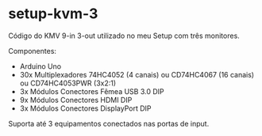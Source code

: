 # setup-kvm-3
Código do KMV 9-in 3-out utilizado no meu Setup com três monitores.

Componentes:

* Arduino Uno
* 30x Multiplexadores 74HC4052 (4 canais) ou CD74HC4067 (16 canais) ou CD74HC4053PWR (3x2:1)
* 3x Módulos Conectores Fêmea USB 3.0 DIP
* 9x Módulos Conectores HDMI DIP
* 3x Módulos Conectores DisplayPort DIP

Suporta até 3 equipamentos conectados nas portas de input.
